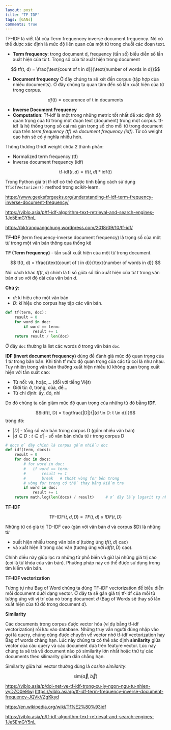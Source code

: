 ```yaml
---
layout: post
title: "TF-IDF"
tags: [GANs]
comments: true
---
```


TF-IDF là viết tắt của Term frequencey inverse document frequency. Nó có thể được xác định là mức độ liên quan của một từ trong chuỗi các đoạn text.
- **Term frequency**: trong document d, frequency (tần số) biểu diễn số lần xuất hiện của từ t. Trọng số của từ xuất hiện trong document 

$$ tf(t, d) = \frac{\text{count of t in d}}{\text{number of words in d}}$$

- **Document frequency** Ở đây chúng ta sẽ xét đến corpus (tập hợp của nhiều documents). Ở đây chúng ta quan tâm đến số lần xuất hiện của từ trong corpus.

$$df(t) = \text{occurence of t in documents}$$

- **Inverse Document Frequency**
- **Computation**: Tf-idf là một trong những metric tốt nhất để xác định độ quan trọng của từ trong một đoạn text (document) trong một corpus. tf-idf là hệ thống trọng số cái mà gán trọng số cho mỗi từ trong document dựa trên *term frequency (tf)* và *document frequency (idf)*. Từ có weight cao hơn sẽ có ý nghĩa nhiều hơn.

Thông thường tf-idf weight chứa 2 thành phần:
- Normalized term frequency (tf)
- Inverse document frequency (idf)

$$\text{tf-idf}(t, d) = \text{tf}(t, d) * \text{idf}(t)$$

Trong Python giá trị tf-idf có thể được tính bằng cách sử dụng `TfidfVectorizer()` method trong scikit-learn.

https://www.geeksforgeeks.org/understanding-tf-idf-term-frequency-inverse-document-frequency/

https://viblo.asia/p/tf-idf-algorithm-text-retrieval-and-search-engines-1Je5EmGY5nL 

https://bktranquangchung.wordpress.com/2018/09/10/tf-idf/

**TF-IDF** (term frequency-inverse document frequency) là trọng số của một từ trong một văn bản thông qua thống kê 


**TF (Term frequency)** - tần suất xuất hiện của một từ trong document.

$$ tf(t, d) = \frac{\text{count of t in d}}{\text{number of words in d}}
$$

Nói cách khác $tf(t, d)$ chính là tỉ số giữa số lần xuất hiện của từ $t$ trong văn bản $d$ so với độ dài của văn bản $d$.

**Chú ý:** 
- $d$: kí hiệu cho một văn bản
- $D$: kí hiệu cho corpus hay tập các văn bản.


```python
def tf(term, doc):
    result = 0
    for word in doc:
        if word == term:
            result += 1
    return result / len(doc)
```
Ở đây `doc` thường là list các words ở trong văn bản `doc`.

**IDF (invert document frequency)** dùng để đánh giá múc độ quan trọng của 1 từ trong băn bản. Khi tính tf mức độ quan trọng của các từ coi là như nhau. Tuy nhiên trong văn bản thường xuất hiện nhiều từ không quan trọng xuất hiện với tần suất cao:
- Từ nối: và, hoặc,... (đối với tiếng Việt)
- Giới từ: ở, trong, của, để...
- Từ chỉ định: ấy, đó, nhỉ

Do đó chúng ta cần giảm mức độ quan trọng của những từ đó bằng **IDF**.

$$idf(t, D) = \log\frac{|D|}{|{d \in D: t \in d}|}$$
trong đó: 
- $|D|$ - tổng số văn bản trong corpus D (gồm nhiều văn bản)
- $|{d \in D: t \in d}|$ - số văn bản chứa từ $t$ trong corpus D

```python
# docs ở đây chính là corpus gồm nhiều doc
def idf(term, docs):
	result = 0
	for doc in docs:
		# for word in doc:
		# 	if word == term:
		# 		result += 1
		# 		break	# thoát vòng for bên trong
		# vòng for trong có thể thay bằng kiểm tra
		if word in doc:
			result += 1
	return math.log(len(docs) / result)		# ở đây lấy logarit tự nhiên thôi
```

**TF-IDF**

$$\text{TF-IDF}(t, d, D) = TF(t, d) \times IDF(t, D)$$

Những từ có giá trị TD-IDF cao (gán với văn bản $d$ và corpus $D) là những từ 
- xuất hiện nhiều trong văn bản $d$ (tương ứng $tf(t, d)$ cao) 
- và xuất hiện ít trong các văn (tương ứng với $idf(t, D)$ cao).

Chính điều này giúp lọc ra những từ phổ biến và giữ lại những giá trị cao (coi là từ khóa của văn bản). Phương pháp này có thể được sử dụng trong tìm kiếm văn bản.

**TF-IDF vectorization**

Tương tự như Bag of Word chúng ta dùng TF-iDF vectorization để biểu diễn mỗi document dưới dạng vector. Ở đây ta sẽ gán giá trị tf-idf của mỗi từ tương ứng với vị trí của nó trong document $d$ (Bag of Words sẽ thay số lần xuất hiện của từ đó trong document $d$).

**Similarity**

Các documents trong corpus được vector hóa (ví dụ bằng tf-idf vectorization) rồi lưu vào database. Những truy vấn người dùng nhập vào gọi là query, chúng cũng được chuyển về vector nhờ tf-idf vectorization hay Bag of words chảng hạn. Lúc này chúng ta có thể xác định **similarity** giữa vector của câu query và các document dựa trên feature vector. Lúc này chúng ta sê trả về document nào có similarity lớn nhất hoặc thứ tự các documents theo silimarity giảm dần chẳng hạn.

Similarity giữa hai vector thường dùng là *cosine similarity*:

$$
\text{sim}(\vec{a}, \vec{b})
$$


https://viblo.asia/p/doi-net-ve-tf-idf-trong-xu-ly-ngon-ngu-tu-nhien-vyDZO0e9lwj
https://viblo.asia/p/tf-idf-term-frequency-inverse-document-frequency-JQVkVZgKkyd

https://en.wikipedia.org/wiki/Tf%E2%80%93idf

https://viblo.asia/p/tf-idf-algorithm-text-retrieval-and-search-engines-1Je5EmGY5nL
